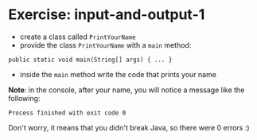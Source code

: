 # Exercise: input-and-output-1
* create a class called `PrintYourName`
* provide the class `PrintYourName` with a `main` method:
```
public static void main(String[] args) { ... }
```
* inside the `main` method write the code that prints your name

**Note**: in the console, after your name, you will notice a message like the following:
```
Process finished with exit code 0
```
Don't worry, it means that you didn't break Java, so there were 0 errors :)
